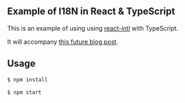## Example of I18N in React & TypeScript

This is an example of using using [react-intl](https://github.com/yahoo/react-intl) with TypeScript.

It will accompany [this future blog post](https://mikebridge.github.io/typescript-i18n-react-intl/).

## Usage

```bash
$ npm install

$ npm start
```

